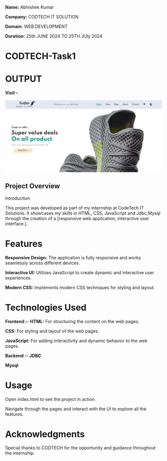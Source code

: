 **Name:** Abhishek Kumar  

**Company:** CODTECH IT SOLUTION  

**Domain:** WEB DEVELOPMENT 

**Duration:** 25th JUNE 2024 TO 25TH JUly 2024

# CODTECH-Task1

# OUTPUT
**Visit -**


![ss](ss.png)

## Project Overview ##
Introduction

This project was developed as part of my internship at CodeTech IT Solutions. It showcases my skills in HTML, CSS, JavaScript and Jdbc,Mysql through the creation of a [responsive web application, interactive user interface.].

# Features
**Responsive Design:** The application is fully responsive and works seamlessly across different devices.

**Interactive UI:** Utilizes JavaScript to create dynamic and interactive user experiences.

**Modern CSS:** Implements modern CSS techniques for styling and layout.

# Technologies Used
**Frontend :-**
**HTML:** For structuring the content on the web pages.

**CSS:** For styling and layout of the web pages.

**JavaScript:** For adding interactivity and dynamic behavior to the web pages.

**Backend :-**
**JDBC**

**Mysql**

# Usage
Open index.html to see the project in action.

Navigate through the pages and interact with the UI to explore all the features.
# Acknowledgments

Special thanks to CODTECH for the opportunity and guidance throughout the internship.
